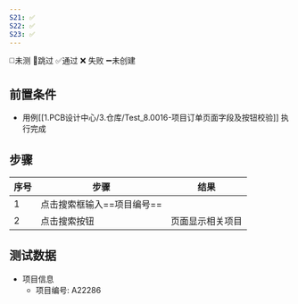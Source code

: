 ```yaml
---
S21: ✅
S22: ✅
S23: ✅
---
```

◻️未测    🚫跳过     ✅通过    ❌ 失败    ➖未创建

## 前置条件

- 用例[[1.PCB设计中心/3.仓库/Test_8.0016-项目订单页面字段及按钮校验]] 执行完成

## 步骤

| 序号  | 步骤              | 结果       |
| --- | --------------- | -------- |
| 1   | 点击搜索框输入==项目编号== |          |
| 2   | 点击搜索按钮          | 页面显示相关项目 |

## 测试数据

- 项目信息
	- 项目编号: A22286
